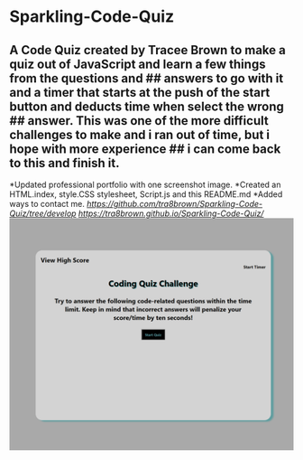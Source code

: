 # Sparkling-Code-Quiz
## A Code Quiz created by Tracee Brown to make a quiz out of JavaScript and learn a few things from the questions and ## answers to go with it and a timer that starts at the push of the start button and deducts time when select the wrong ## answer. This was one of the more difficult challenges to make and i ran out of time, but i hope with more experience ## i can come back to this and finish it. 
*Updated professional portfolio with one screenshot image.
*Created an HTML.index, style.CSS stylesheet, Script.js and this README.md
*Added ways to contact me. 
_https://github.com/tra8brown/Sparkling-Code-Quiz/tree/develop_
_https://tra8brown.github.io/Sparkling-Code-Quiz/_
![Screenshot](./screenshot.png)